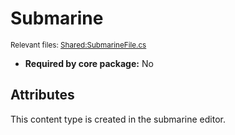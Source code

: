 # Submarine

<sub>Relevant files: [Shared:SubmarineFile.cs](https://github.com/Regalis11/Barotrauma/blob/master/Barotrauma/BarotraumaShared/SharedSource/ContentManagement/ContentFile/SubmarineFile.cs)</sub>
- **Required by core package:** No

## Attributes


This content type is created in the submarine editor.